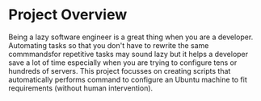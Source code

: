 # Project Overview
Being a lazy software engineer is a great thing when you are a developer. Automating  tasks so that you don't have to rewrite the same commmandsfor repetitive tasks may sound lazy but it helps a developer save a lot of time especially when you are trying to configure tens or hundreds of servers.
This project focusses on creating scripts that automatically performs command to configure an Ubuntu machine to fit requirements (without human intervention). 
